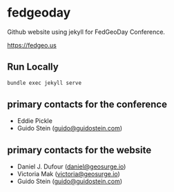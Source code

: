 # fedgeoday

Github website using jekyll for FedGeoDay Conference.

<https://fedgeo.us>

## Run Locally

```sh
bundle exec jekyll serve
```

## primary contacts for the conference

- Eddie Pickle
- Guido Stein (guido@guidostein.com)

## primary contacts for the website

- Daniel J. Dufour (daniel@geosurge.io)
- Victoria Mak (victoria@geosurge.io)
- Guido Stein (guido@guidostein.com)

